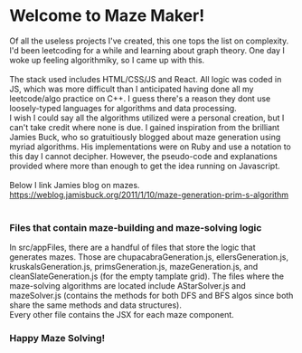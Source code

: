 <h1>Welcome to Maze Maker!</h1>

Of all the useless projects I've created, this one tops the list on complexity. I'd been leetcoding for a while and learning about graph theory. One day I woke up feeling algorithmiky, so I came up with this. <br/><br/>
The stack used includes HTML/CSS/JS and React. All logic was coded in JS, which was more difficult than I anticipated having done all my leetcode/algo practice on C++. I guess there's a reason they dont use loosely-typed languages for algorithms and data processing. <br/>
I wish I could say all the algorithms utilized were a personal creation, but I can't take credit where none is due. I gained inspiration from the brilliant Jamies Buck, who so gratuitiously blogged about maze generation using myriad algorithms. His implementations were on Ruby and use a notation to this day I cannot decipher. However, the pseudo-code and explanations provided where more than enough to get the idea running on Javascript. <br/><br/>
Below I link Jamies blog on mazes. </br>
https://weblog.jamisbuck.org/2011/1/10/maze-generation-prim-s-algorithm </br><br/>
<h3>Files that contain maze-building and maze-solving logic</h3>
In src/appFiles, there are a handful of files that store the logic that generates mazes. Those are chupacabraGeneration.js, ellersGeneration.js, kruskalsGeneration.js, primsGeneration.js, mazeGeneration.js, and cleanSlateGeneration.js (for the empty tamplate grid). The files where the maze-solving algorithms are located include AStarSolver.js and mazeSolver.js (contains the methods for both DFS and BFS algos since both share the same methods and data structures).<br/>
Every other file contains the JSX for each maze component. 

<h3>Happy Maze Solving!</h3>
